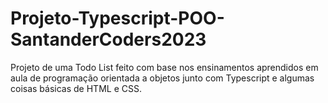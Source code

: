 # Projeto-Typescript-POO-SantanderCoders2023
 Projeto de uma Todo List feito com base nos ensinamentos aprendidos em aula de programação orientada a objetos junto com Typescript e algumas coisas básicas de HTML e CSS.

